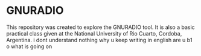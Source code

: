 # GNURADIO
This repository was created to explore the GNURADIO tool. It is also a basic practical class given at the National University of Rio Cuarto, Cordoba, Argentina.
i dont understand nothing why u keep writing in english are u b1 o what is going on 


